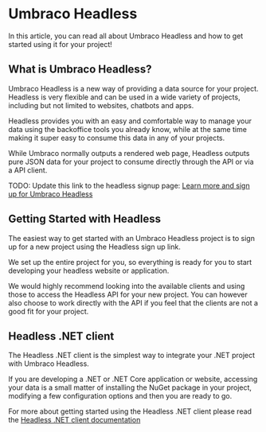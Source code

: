 # Umbraco Headless

In this article, you can read all about Umbraco Headless and how to get started using it for your project!

## What is Umbraco Headless?

Umbraco Headless is a new way of providing a data source for your project. Headless is very flexible and can be used in a wide variety of projects, including but not limited to websites, chatbots and apps.

Headless provides you with an easy and comfortable way to manage your data using the backoffice tools you already know, while at the same time making it super easy to consume this data in any of your projects.

While Umbraco normally outputs a rendered web page, Headless outputs pure JSON data for your project to consume directly through the API or via a API client.

TODO: Update this link to the headless signup page:
[Learn more and sign up for Umbraco Headless](https://www.umbraco.com/headless/)

## Getting Started with Headless

The easiest way to get started with an Umbraco Headless project is to sign up for a new project using the Headless sign up link.

We set up the entire project for you, so everything is ready for you to start developing your headless website or application.

We would highly recommend looking into the available clients and using those to access the Headless API for your new project. You can however also choose to work directly with the API if you feel that the clients are not a good fit for your project.

## Headless .NET client

The Headless .NET client is the simplest way to integrate your .NET project with Umbraco Headless.

If you are developing a .NET or .NET Core application or website, accessing your data is a small matter of installing the NuGet package in your project, modifying a few configuration options and then you are ready to go.

For more about getting started using the Headless .NET client please read the [Headless .NET client documentation](Headless-Net-Client)
